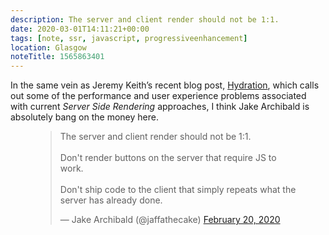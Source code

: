 ```yaml
---
description: The server and client render should not be 1:1.
date: 2020-03-01T14:11:21+00:00
tags: [note, ssr, javascript, progressiveenhancement]
location: Glasgow
noteTitle: 1565863401
---
```

In the same vein as Jeremy Keith’s recent blog post, [Hydration](https://adactio.com/journal/16404), which calls out some of the performance and user experience problems associated with current _Server Side Rendering_ approaches, I think Jake Archibald is absolutely bang on the money here.

<figure>
  
<blockquote class="twitter-tweet"><p lang="en" dir="ltr">The server and client render should not be 1:1.<br><br>Don&#39;t render buttons on the server that require JS to work.<br><br>Don&#39;t ship code to the client that simply repeats what the server has already done.</p>&mdash; Jake Archibald (@jaffathecake) <a href="https://twitter.com/jaffathecake/status/1230388412806520833?ref_src=twsrc%5Etfw">February 20, 2020</a></blockquote> <script async src="https://platform.twitter.com/widgets.js" charset="utf-8"></script>

</figure>
